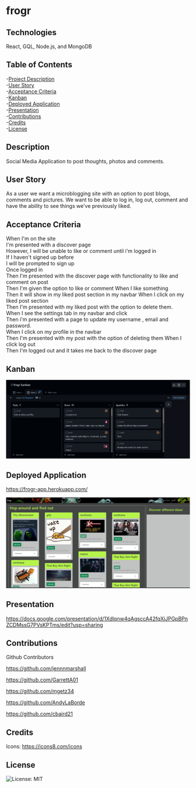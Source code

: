 # frogr

## Technologies

React, GQL, Node.js, and MongoDB

## Table of Contents

-[Project Description](#description)  
-[User Story](#user-story)  
-[Acceptance Criteria](#acceptance-criteria)  
-[Kanban](#kanban)  
-[Deployed Application](#deployed-application)  
-[Presentation](#presentation)  
-[Contributions](#contributions)  
-[Credits](#credits)  
-[License](#license)

## Description

Social Media Application to post thoughts, photos and comments.

## User Story

As a user we want a microblogging site with an option to post blogs, comments and pictures. We want to be able to log in, log out, comment and have the ability to see things we've previously liked.

## Acceptance Criteria

When I'm on the site  
I'm presented with a discover page  
However, I will be unable to like or comment until i'm logged in  
If I haven't signed up before  
I will be prompted to sign up  
Once logged in  
Then I'm presented with the discover page with functionality to like and comment on post  
Then I'm given the option to like or comment
When I like something  
Then it will show in my liked post section in my navbar
When I click on my liked post section  
Then I'm presented with my liked post with the option to delete them.  
When I see the settings tab in my navbar and click  
Then i'm presented with a page to update my username , email and password.  
When I click on my profile in the navbar  
Then I'm presented with my post with the option of deleting them
When I click log out  
Then I'm logged out and it takes me back to the discover page

## Kanban

![Alt text](client/public/images/kanban.png)

## Deployed Application

https://frogr-app.herokuapp.com/

![Alt text](client/public/images/Deployed%20page.png)

## Presentation

https://docs.google.com/presentation/d/1Xdlqnw4qAgsccA42fqXjJPGpBPnZCDMssG7PVsKPTms/edit?usp=sharing

## Contributions

Github Contributors

https://github.com/jennnmarshall

https://github.com/GarrettA01

https://github.com/mgetz34

https://github.com/AndyLaBorde

https://github.com/cbaird21

## Credits

Icons: https://icons8.com/icons

## License

![License: MIT](https://img.shields.io/badge/License-MIT-yellow.svg)
